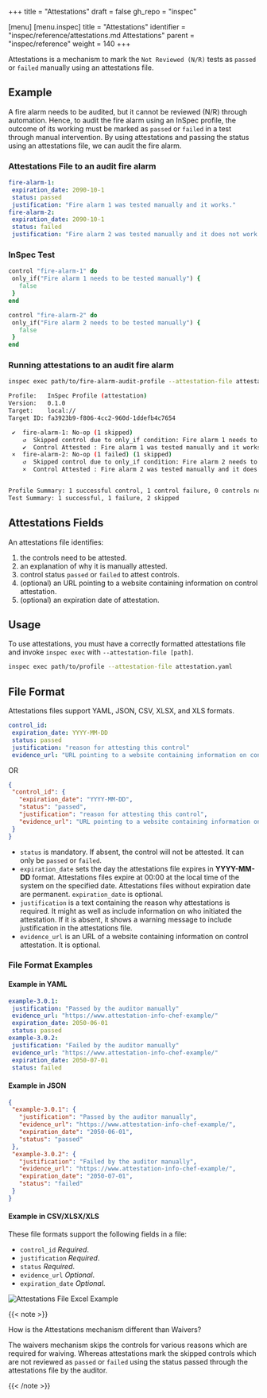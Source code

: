 +++
title = "Attestations"
draft = false
gh_repo = "inspec"

[menu]
 [menu.inspec]
   title = "Attestations"
   identifier = "inspec/reference/attestations.md Attestations"
   parent = "inspec/reference"
   weight = 140
+++

Attestations is a mechanism to mark the `Not Reviewed (N/R)` tests as `passed` or `failed` manually using an attestations file.

## Example

A fire alarm needs to be audited, but it cannot be reviewed (N/R) through automation. Hence, to audit the fire alarm using an InSpec profile, the outcome of its working must be marked as `passed` or `failed` in a test through manual intervention. By using attestations and passing the status using an attestations file, we can audit the fire alarm.

### Attestations File to an audit fire alarm

```yaml
fire-alarm-1:
 expiration_date: 2090-10-1
 status: passed
 justification: "Fire alarm 1 was tested manually and it works."
fire-alarm-2:
 expiration_date: 2090-10-1
 status: failed
 justification: "Fire alarm 2 was tested manually and it does not work."
```

### InSpec Test

```ruby
control "fire-alarm-1" do
 only_if("Fire alarm 1 needs to be tested manually") {
   false
 }
end

control "fire-alarm-2" do
 only_if("Fire alarm 2 needs to be tested manually") {
   false
 }
end
```

### Running attestations to an audit fire alarm

```bash
inspec exec path/to/fire-alarm-audit-profile --attestation-file attestation.yaml

Profile:   InSpec Profile (attestation)
Version:   0.1.0
Target:    local://
Target ID: fa3923b9-f806-4cc2-960d-1ddefb4c7654

 ✔  fire-alarm-1: No-op (1 skipped)
    ↺  Skipped control due to only_if condition: Fire alarm 1 needs to be tested manually
    ✔  Control Attested : Fire alarm 1 was tested manually and it works.
 ×  fire-alarm-2: No-op (1 failed) (1 skipped)
    ↺  Skipped control due to only_if condition: Fire alarm 2 needs to be tested manually
    ×  Control Attested : Fire alarm 2 was tested manually and it does not work.


Profile Summary: 1 successful control, 1 control failure, 0 controls not reviewed, 0 controls not applicable, 0 controls have error
Test Summary: 1 successful, 1 failure, 2 skipped
```

## Attestations Fields

An attestations file identifies:

1. the controls need to be attested.
1. an explanation of why it is manually attested.
1. control status `passed` or `failed` to attest controls.
1. (optional) an URL pointing to a website containing information on control attestation.
1. (optional) an expiration date of attestation.

## Usage

To use attestations, you must have a correctly formatted attestations file and
invoke `inspec exec` with `--attestation-file [path]`.

```bash
inspec exec path/to/profile --attestation-file attestation.yaml
```

## File Format

Attestations files support YAML, JSON, CSV, XLSX, and XLS formats.

```yaml
control_id:
 expiration_date: YYYY-MM-DD
 status: passed
 justification: "reason for attesting this control"
 evidence_url: "URL pointing to a website containing information on control attestation"
```

OR

```json
{
 "control_id": {
   "expiration_date": "YYYY-MM-DD",
   "status": "passed",
   "justification": "reason for attesting this control",
   "evidence_url": "URL pointing to a website containing information on control attestation"
 }
}
```

- `status` is mandatory. If absent, the control will not be attested. It can only be `passed` or `failed`.
- `expiration_date` sets the day the attestations file expires in **YYYY-MM-DD** format. Attestations files expire at 00:00 at the local time of the system on the specified date. Attestations files without expiration date are permanent. `expiration_date` is optional.
- `justification` is a text containing the reason why attestations is required. It might as well as include information on who initiated the attestation. If it is absent, it shows a warning message to include justification in the attestations file.
- `evidence_url` is an URL of a website containing information on control attestation. It is optional.

### File Format Examples

#### Example in YAML

```yaml
example-3.0.1:
 justification: "Passed by the auditor manually"
 evidence_url: "https://www.attestation-info-chef-example/"
 expiration_date: 2050-06-01
 status: passed
example-3.0.2:
 justification: "Failed by the auditor manually"
 evidence_url: "https://www.attestation-info-chef-example/"
 expiration_date: 2050-07-01
 status: failed
```

#### Example in JSON

```json
{
 "example-3.0.1": {
   "justification": "Passed by the auditor manually",
   "evidence_url": "https://www.attestation-info-chef-example/",
   "expiration_date": "2050-06-01",
   "status": "passed"
 },
 "example-3.0.2": {
   "justification": "Failed by the auditor manually",
   "evidence_url": "https://www.attestation-info-chef-example/",
   "expiration_date": "2050-07-01",
   "status": "failed"
 }
}
```

#### Example in CSV/XLSX/XLS

These file formats support the following fields in a file:

- `control_id`
   _Required_.
- `justification`
   _Required_.
- `status`
   _Required_.
- `evidence_url`
   _Optional_.
- `expiration_date`
   _Optional_.

![Attestations File Excel Example](/images/inspec/attestations_file_excel.png)

{{< note >}}

How is the Attestations mechanism different than Waivers?

The waivers mechanism skips the controls for various reasons which are required for waiving. Whereas attestations mark the skipped controls which are not reviewed as `passed` or `failed` using the status passed through the attestations file by the auditor.

{{< /note >}}
